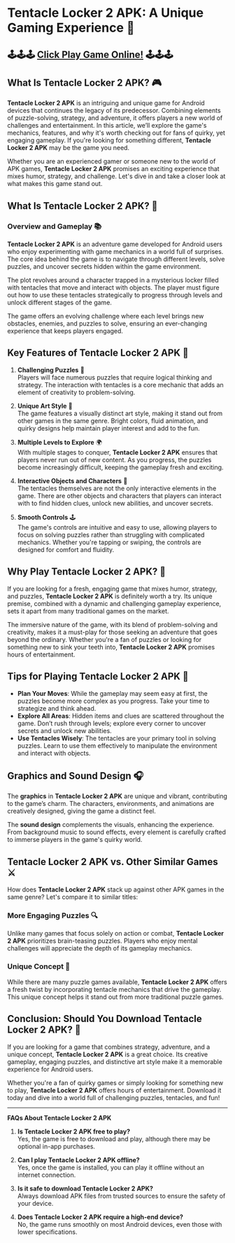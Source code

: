 # Tentacle Locker 2 APK: A Unique Gaming Experience 🌟

## 🕹️🕹️🕹️ [Click Play Game Online!](https://bom.so/322iw7) 🕹️🕹️🕹️

## What Is Tentacle Locker 2 APK? 🎮

**Tentacle Locker 2 APK** is an intriguing and unique game for Android devices that continues the legacy of its predecessor. Combining elements of puzzle-solving, strategy, and adventure, it offers players a new world of challenges and entertainment. In this article, we’ll explore the game's mechanics, features, and why it's worth checking out for fans of quirky, yet engaging gameplay. If you're looking for something different, **Tentacle Locker 2 APK** may be the game you need.

Whether you are an experienced gamer or someone new to the world of APK games, **Tentacle Locker 2 APK** promises an exciting experience that mixes humor, strategy, and challenge. Let's dive in and take a closer look at what makes this game stand out.

## What Is Tentacle Locker 2 APK? 🤔

### Overview and Gameplay 📚

**Tentacle Locker 2 APK** is an adventure game developed for Android users who enjoy experimenting with game mechanics in a world full of surprises. The core idea behind the game is to navigate through different levels, solve puzzles, and uncover secrets hidden within the game environment.

The plot revolves around a character trapped in a mysterious locker filled with tentacles that move and interact with objects. The player must figure out how to use these tentacles strategically to progress through levels and unlock different stages of the game.

The game offers an evolving challenge where each level brings new obstacles, enemies, and puzzles to solve, ensuring an ever-changing experience that keeps players engaged.

## Key Features of Tentacle Locker 2 APK 🌟

1. **Challenging Puzzles** 🧩  
   Players will face numerous puzzles that require logical thinking and strategy. The interaction with tentacles is a core mechanic that adds an element of creativity to problem-solving.

2. **Unique Art Style** 🎨  
   The game features a visually distinct art style, making it stand out from other games in the same genre. Bright colors, fluid animation, and quirky designs help maintain player interest and add to the fun.

3. **Multiple Levels to Explore** 🌍  
   With multiple stages to conquer, **Tentacle Locker 2 APK** ensures that players never run out of new content. As you progress, the puzzles become increasingly difficult, keeping the gameplay fresh and exciting.

4. **Interactive Objects and Characters** 🦑  
   The tentacles themselves are not the only interactive elements in the game. There are other objects and characters that players can interact with to find hidden clues, unlock new abilities, and uncover secrets.

5. **Smooth Controls** 🕹️  
   The game's controls are intuitive and easy to use, allowing players to focus on solving puzzles rather than struggling with complicated mechanics. Whether you're tapping or swiping, the controls are designed for comfort and fluidity.

## Why Play Tentacle Locker 2 APK? 🚀

If you are looking for a fresh, engaging game that mixes humor, strategy, and puzzles, **Tentacle Locker 2 APK** is definitely worth a try. Its unique premise, combined with a dynamic and challenging gameplay experience, sets it apart from many traditional games on the market.

The immersive nature of the game, with its blend of problem-solving and creativity, makes it a must-play for those seeking an adventure that goes beyond the ordinary. Whether you're a fan of puzzles or looking for something new to sink your teeth into, **Tentacle Locker 2 APK** promises hours of entertainment.

## Tips for Playing Tentacle Locker 2 APK 📝

- **Plan Your Moves**: While the gameplay may seem easy at first, the puzzles become more complex as you progress. Take your time to strategize and think ahead.
- **Explore All Areas**: Hidden items and clues are scattered throughout the game. Don’t rush through levels; explore every corner to uncover secrets and unlock new abilities.
- **Use Tentacles Wisely**: The tentacles are your primary tool in solving puzzles. Learn to use them effectively to manipulate the environment and interact with objects.

## Graphics and Sound Design 🎧

The **graphics** in **Tentacle Locker 2 APK** are unique and vibrant, contributing to the game’s charm. The characters, environments, and animations are creatively designed, giving the game a distinct feel.

The **sound design** complements the visuals, enhancing the experience. From background music to sound effects, every element is carefully crafted to immerse players in the game's quirky world.

## Tentacle Locker 2 APK vs. Other Similar Games ⚔️

How does **Tentacle Locker 2 APK** stack up against other APK games in the same genre? Let's compare it to similar titles:

### More Engaging Puzzles 🔍

Unlike many games that focus solely on action or combat, **Tentacle Locker 2 APK** prioritizes brain-teasing puzzles. Players who enjoy mental challenges will appreciate the depth of its gameplay mechanics.

### Unique Concept 🌱

While there are many puzzle games available, **Tentacle Locker 2 APK** offers a fresh twist by incorporating tentacle mechanics that drive the gameplay. This unique concept helps it stand out from more traditional puzzle games.

## Conclusion: Should You Download Tentacle Locker 2 APK? 🎯

If you are looking for a game that combines strategy, adventure, and a unique concept, **Tentacle Locker 2 APK** is a great choice. Its creative gameplay, engaging puzzles, and distinctive art style make it a memorable experience for Android users.

Whether you're a fan of quirky games or simply looking for something new to play, **Tentacle Locker 2 APK** offers hours of entertainment. Download it today and dive into a world full of challenging puzzles, tentacles, and fun!

---

**FAQs About Tentacle Locker 2 APK**

1. **Is Tentacle Locker 2 APK free to play?**  
   Yes, the game is free to download and play, although there may be optional in-app purchases.

2. **Can I play Tentacle Locker 2 APK offline?**  
   Yes, once the game is installed, you can play it offline without an internet connection.

3. **Is it safe to download Tentacle Locker 2 APK?**  
   Always download APK files from trusted sources to ensure the safety of your device.

4. **Does Tentacle Locker 2 APK require a high-end device?**  
   No, the game runs smoothly on most Android devices, even those with lower specifications.
